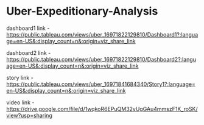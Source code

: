 # Uber-Expeditionary-Analysis

dashboard1 link - https://public.tableau.com/views/uber_16971822129810/Dashboard1?:language=en-US&:display_count=n&:origin=viz_share_link

dashboard2 link - https://public.tableau.com/views/uber_16971822129810/Dashboard2?:language=en-US&:display_count=n&:origin=viz_share_link

story link - https://public.tableau.com/views/uber_16971841684340/Story1?:language=en-US&:display_count=n&:origin=viz_share_link

video link - https://drive.google.com/file/d/1wqkoR6EPuQM32yUgGAu4mmszF1K_roSK/view?usp=sharing
